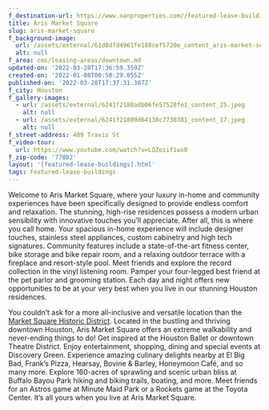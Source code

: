 ```yaml
---
f_destination-url: https://www.nanproperties.com//featured-lease-buildings/aris-market-square
title: Aris Market Square
slug: aris-market-square
f_background-image:
  url: /assets/external/61d8dfd4961fe188cef5720e_content_aris-market-square.jpeg
  alt: null
f_area: cms/leasing-areas/downtown.md
updated-on: '2022-03-28T17:36:59.359Z'
created-on: '2022-01-08T00:50:29.055Z'
published-on: '2022-03-28T17:37:31.387Z'
f_city: Houston
f_gallery-images:
  - url: /assets/external/6241f2180adb06fe57528fe1_content_25.jpeg
    alt: null
  - url: /assets/external/6241f21889d64138c7730381_content_17.jpeg
    alt: null
f_street-address: 409 Travis St
f_video-tour:
  url: https://www.youtube.com/watch?v=LQZoiif1wx0
f_zip-code: '77002'
layout: '[featured-lease-buildings].html'
tags: featured-lease-buildings
---
```


Welcome to Aris Market Square, where your luxury in-home and community experiences have been specifically designed to provide endless comfort and relaxation. The stunning, high-rise residences possess a modern urban sensibility with innovative touches you’ll appreciate. After all, this is where you call home. Your spacious in-home experience will include designer touches, stainless steel appliances, custom cabinetry and high tech signatures. Community features include a state-of-the-art fitness center, bike storage and bike repair room, and a relaxing outdoor terrace with a fireplace and resort-style pool. Meet friends and explore the record collection in the vinyl listening room. Pamper your four-legged best friend at the pet parlor and grooming station. Each day and night offers new opportunities to be at your very best when you live in our stunning Houston residences.

You couldn’t ask for a more all-inclusive and versatile location than the [Market Square Historic District](https://www.nanproperties.com/posts/the-history-behind-some-of-houston-s-most-iconic-neighborhoods). Located in the bustling and thriving downtown Houston, Aris Market Square offers an extreme walkability and never-ending things to do! Get inspired at the Houston Ballet or downtown Theatre District. Enjoy entertainment, shopping, dining and special events at Discovery Green. Experience amazing culinary delights nearby at El Big Bad, Frank’s Pizza, Hearsay, Bovine & Barley, Honeymoon Café, and so many more. Explore 160-acres of sprawling and scenic urban bliss at Buffalo Bayou Park hiking and biking trails, boating, and more. Meet friends for an Astros game at Minute Maid Park or a Rockets game at the Toyota Center. It’s all yours when you live at Aris Market Square.
